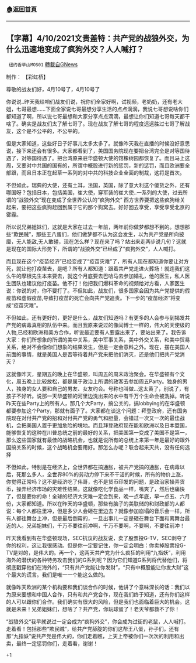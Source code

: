 ###  [:house:返回首頁](https://github.com/ourhimalayas/txt)
---

## 【字幕】4/10/2021文贵盖特：共产党的战狼外交，为什么迅速地变成了疯狗外交？人人喊打？
` 纽约香草山MOS01` [轉載自GNews](https://gnews.org/zh-hans/1074451/)

制作： 【彩虹桥】



尊敬的战友们好，4月10号了，4月10号了

你说说..昨天我给咱们战友们说，祝你们全家好啊，试视频，老奶奶，还有老大姐，七哥最想……下面全家说七哥最想分享生活的点点滴滴，我说七哥想说啥你们都知道了啊，所以说七哥最想和大家分享点点滴滴，最想让你们知道七哥每天都干啥了。确实是战友们太了解七哥了。现在战友了解七哥的程度远远胜过七哥了解战友，这个是不公平的，不公平的。

但是大家知道，这些好日子好事儿太多太多了。就像昨天我在直播的时候没好意思说，接下来还会有很多。大家都看到了，美国国务院现在要把台湾完全是对等国待遇了，对等国待遇了。把台湾原来驻华盛顿大使的馆橡树园都恢复了。而且马上这周，又要对中共国的国有的，所谓中概股进行新的惩罚，新的惩罚，而且欧洲要全部跟，而且日本正在起草一系列的对中共的科技企业全面的制裁，这将是首次。

不但如此，瑞典的大使，还有土耳，法国，英国，除了意大利这个傻货之外，还有哪国呀？包括日本，包括美国，崔大使，穿军装的崔大使..一系列的大使，过去所谓的“战狼外交”现在变成了全世界公认的“疯狗外交” 西方世界要把这些疯狗给关起来，要把这些疯狗赶回到属于它的那个狗窝去。好好回去享受，享受享受北京的雾霾。

所以说兄弟姐妹们，这就是大家在过去一年前，两年前你做梦都想不到的。想想那些“欺民贼”，那些王八蛋们，他们做梦都不认为这会发生，以为共产党是所向披靡，无人能敌,无人敢碰，现在怎么样？现在来了吗？站出来走两步说几句？这就是现在的国际大形势下，所谓的“战狼外交”已经成了“疯狗外交”，人人喊打。

而且现在这个“疫苗经济”已经变成了“疫苗灾难”了，所有人现在都知道你要让对方死，就让他打疫苗去，是吧？所有人都知道：跟着共产党走进火葬场！就连我们这么牛的摩根先生本来要去，就这个月底要去巴哈马去参加婚礼，他的医生，私人医生团队也建议他打疫苗。他不打！他把我们爆料革命的视频给对方看，人家医生说：你说的对，你不要打了。不但如此，战友们，很多国家会因为共产党提供的假疫苗和虚假疫苗,导致打疫苗的死亡会向共产党追责。下一步的“疫苗经济”将变成“疫苗灾难”。

不但如此，还有更好的，更好是什么，战友们知道吗？有更多的人会参与到揭发共产党的病毒真相的队伍中来。而且我原来说过的像闫博士一样的，伟大的天使级的人物,已经和欧洲和美方合作，听说最近要有人要露出来了，要站出来了。我告诉大家：你们所想象的所谓的美中关系，美中军事关系，美中外交关系，和美中贸易关系，绝对不会像你们想象的结果发生，但是一定会意料之外。现在，摆在美国人前面的事情，就是美国人是否等待着共产党来把他们消灭，还是他们把共产党消灭？

这就像昨天，星期五的晚上在华盛顿，叫周五的周末政治聚会。在华盛顿有个文化，周五晚上比较放松，都是属于政治上所谓的政客去参加周五Party。独身的男人，独身的女人要和自己的男友、女友约会。号称也叫做…这太黄了，别说了，有孩子不好听。说那一天华盛顿的河里边洗出来的水中有千万个生命会被洗掉。听说昨天在些Party上的所有人，那几个大Party，搞公关的，搞lobbying的在华盛顿都要参加这个Party，那就有面子了。大家都在谈这个问题：拜登政府，还有国务院现在对付共产党的招和对付共产党的勇气和胆量，会错过一次又一次的最佳战机，会把美国人置于更加危险的境地。而且拜登政府现在能和欧洲以及日本盟国，能够恢复的这种在川普总统之前的最好的关系，把美国第一变成了美国不是第一，那么这些国家就有最佳的战略机会，也就是说所有的总统上来第一年是最好的跟外国搞关系的时候，这个战略机会要用好。那怎么办呢？联合起来灭共，没有任何选择

不但如此，特别是在经济上，全世界都在搞通胀，被共产党搞的通胀，在病毒以后，死那么多人，全世界80%的劳动力停下来不干活的时候，所有的物价上涨，你觉得正常吗？这不是经济吃了伟哥，也不是货币印发的问题，是政治家操弄货币，操弄经济市场的灾难性结果。这就像吃化学食品一样，嘴爽了，然后也痛快了，但是要你的命！全球的经济大灾难一定会到来，晚一点年底，早一点五、六月份，大家都知道。所以在昨天的华盛顿，那些有脑子的美联储的和财政部的人都说：每个人都往里冲，但是多少人会砸在里边去？就像参加崩塌的音乐会一样，所有人都往舞台上冲，但是最后倒霉的，一旦出事儿一定是砸在舞台下面和离舞台最近的人。兄弟姐妹们，千万不要往前冲啊，千万不要啊，不要啊，不要往前冲！

昨天我看到有在华盛顿现场，SEC抗议的战友说，卖了股票投G-TV，SEC剥夺了你的权利，这让我很感动。但是你一定要记住，你一定会明白：你卖掉股票投G-TV是对的，是伟大的。再一个，这两天共产党为什么疯狂的利用“九指妖”，利用海外的潜伏的各种特务攻击我们的G系列呢？因为它们知道G系列将代替他们，将彻底戳穿他们在海外的，“只有共产党能让你发财”，“只有中概股能让你发大财”这个最大的谎言。我们是唯一一个能这么做的。

就像昨天欧洲的某个机构要和我们谈合作的时候，他讲了个意味深长的话：我们以为原来要想和中国人合作，只有和共产党合作，现在我们终于知道，还有你们这样的人可以跟你们合作。我们确实有很大的风险，但是我们也面临着巨大的机会。这就是未来！兄弟姐妹们，想啥了？共产党，你玩球蛋了！老天爷都救不了你！

“战狼外交“我早就说过一定会成为“疯狗外交”，你会成为过街的老鼠，人人喊打。走着看！包括那些“欺民贼”，给共产党舔腚的你们这帮王八蛋，孙子们。还有那“九指妖”说共产党是伟大的，你们走着瞧，上天上帝被你们一次次的利用和出卖，最终一定惩罚你们，走着看，谢谢！

+1
